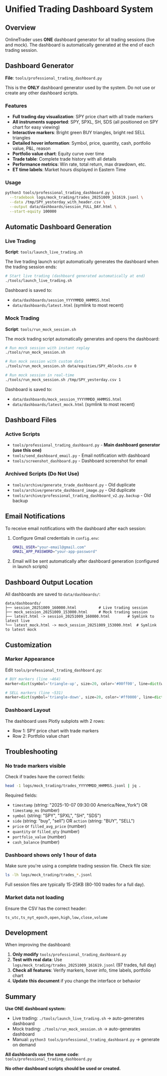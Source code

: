 # Unified Trading Dashboard System

## Overview

OnlineTrader uses **ONE** dashboard generator for all trading sessions (live and mock). The dashboard is automatically generated at the end of each trading session.

## Dashboard Generator

**File**: `tools/professional_trading_dashboard.py`

This is the **ONLY** dashboard generator used by the system. Do not use or create any other dashboard scripts.

### Features

- **Full trading day visualization**: SPY price chart with all trade markers
- **All instruments supported**: SPY, SPXL, SH, SDS (all positioned on SPY chart for easy viewing)
- **Interactive markers**: Bright green BUY triangles, bright red SELL triangles
- **Detailed hover information**: Symbol, price, quantity, cash, portfolio value, P&L, reason
- **Portfolio value chart**: Equity curve over time
- **Trade table**: Complete trade history with all details
- **Performance metrics**: Win rate, total return, max drawdown, etc.
- **ET time labels**: Market hours displayed in Eastern Time

### Usage

```bash
python3 tools/professional_trading_dashboard.py \
  --tradebook logs/mock_trading/trades_20251009_161619.jsonl \
  --data /tmp/SPY_yesterday_with_header.csv \
  --output data/dashboards/session_FULL_DAY.html \
  --start-equity 100000
```

## Automatic Dashboard Generation

### Live Trading

**Script**: `tools/launch_live_trading.sh`

The live trading launch script automatically generates the dashboard when the trading session ends:

```bash
# Start live trading (dashboard generated automatically at end)
./tools/launch_live_trading.sh
```

Dashboard is saved to:
- `data/dashboards/session_YYYYMMDD_HHMMSS.html`
- `data/dashboards/latest.html` (symlink to most recent)

### Mock Trading

**Script**: `tools/run_mock_session.sh`

The mock trading script automatically generates and opens the dashboard:

```bash
# Run mock session with instant replay
./tools/run_mock_session.sh

# Run mock session with custom data
./tools/run_mock_session.sh data/equities/SPY_4blocks.csv 0

# Run mock session in real-time
./tools/run_mock_session.sh /tmp/SPY_yesterday.csv 1
```

Dashboard is saved to:
- `data/dashboards/mock_session_YYYYMMDD_HHMMSS.html`
- `data/dashboards/latest_mock.html` (symlink to most recent)

## Dashboard Files

### Active Scripts
- `tools/professional_trading_dashboard.py` - **Main dashboard generator (use this one)**
- `tools/send_dashboard_email.py` - Email notification with dashboard
- `tools/screenshot_dashboard.py` - Dashboard screenshot for email

### Archived Scripts (Do Not Use)
- `tools/archive/generate_trade_dashboard.py` - Old duplicate
- `tools/archive/generate_dashboard_image.py` - Old duplicate
- `tools/archive/professional_trading_dashboard_v2.py.backup` - Old backup

## Email Notifications

To receive email notifications with the dashboard after each session:

1. Configure Gmail credentials in `config.env`:
   ```bash
   GMAIL_USER="your-email@gmail.com"
   GMAIL_APP_PASSWORD="your-app-password"
   ```

2. Email will be sent automatically after dashboard generation (configured in launch scripts)

## Dashboard Output Location

All dashboards are saved to `data/dashboards/`:

```
data/dashboards/
├── session_20251009_160000.html          # Live trading session
├── mock_session_20251009_153000.html     # Mock trading session
├── latest.html -> session_20251009_160000.html        # Symlink to latest live
└── latest_mock.html -> mock_session_20251009_153000.html  # Symlink to latest mock
```

## Customization

### Marker Appearance

Edit `tools/professional_trading_dashboard.py`:

```python
# BUY markers (line ~464)
marker=dict(symbol='triangle-up', size=20, color='#00ff00', line=dict(width=2, color='darkgreen'))

# SELL markers (line ~531)
marker=dict(symbol='triangle-down', size=20, color='#ff0000', line=dict(width=2, color='darkred'))
```

### Dashboard Layout

The dashboard uses Plotly subplots with 2 rows:
- Row 1: SPY price chart with trade markers
- Row 2: Portfolio value chart

## Troubleshooting

### No trade markers visible

Check if trades have the correct fields:
```bash
head -1 logs/mock_trading/trades_YYYYMMDD_HHMMSS.jsonl | jq .
```

Required fields:
- `timestamp` (string: "2025-10-07 09:30:00 America/New_York") OR `timestamp_ms` (number)
- `symbol` (string: "SPY", "SPXL", "SH", "SDS")
- `side` (string: "buy", "sell") OR `action` (string: "BUY", "SELL")
- `price` or `filled_avg_price` (number)
- `quantity` or `filled_qty` (number)
- `portfolio_value` (number)
- `cash_balance` (number)

### Dashboard shows only 1 hour of data

Make sure you're using a complete trading session file. Check file size:
```bash
ls -lh logs/mock_trading/trades_*.jsonl
```

Full session files are typically 15-25KB (80-100 trades for a full day).

### Market data not loading

Ensure the CSV has the correct header:
```csv
ts_utc,ts_nyt_epoch,open,high,low,close,volume
```

## Development

When improving the dashboard:

1. **Only modify** `tools/professional_trading_dashboard.py`
2. **Test with real data**: Use `logs/mock_trading/trades_20251009_161619.jsonl` (97 trades, full day)
3. **Check all features**: Verify markers, hover info, time labels, portfolio chart
4. **Update this document** if you change the interface or behavior

## Summary

**Use ONE dashboard system:**
- Live trading: `./tools/launch_live_trading.sh` → auto-generates dashboard
- Mock trading: `./tools/run_mock_session.sh` → auto-generates dashboard
- Manual: `python3 tools/professional_trading_dashboard.py` → generate on demand

**All dashboards use the same code**: `tools/professional_trading_dashboard.py`

**No other dashboard scripts should be used or created.**
